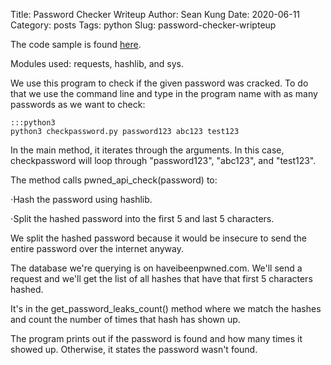 Title: Password Checker Writeup
Author: Sean Kung
Date: 2020-06-11
Category: posts
Tags: python
Slug: password-checker-wripteup


The code sample is found [here](https://github.com/seakun/Python-Projects/blob/master/checkpassword.py).


Modules used: requests, hashlib, and sys.


We use this program to check if the given password was cracked.
To do that we use the command line and type in the program name with as many passwords as we want to check:

    :::python3
    python3 checkpassword.py password123 abc123 test123

In the main method, it iterates through the arguments. In this case, checkpassword will loop through "password123", "abc123", and "test123".

The method calls pwned_api_check(password) to:

⋅Hash the password using hashlib.

⋅Split the hashed password into the first 5 and last 5 characters.


We split the hashed password because it would be insecure to send the entire password over the internet anyway.


The database we're querying is on haveibeenpwned.com. We'll send a request and we'll get the list of all hashes that have that first 5 characters hashed.


It's in the get_password_leaks_count() method where we match the hashes and count the number of times that hash has shown up. 


The program prints out if the password is found and how many times it showed up. Otherwise, it states the password wasn't found.
